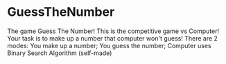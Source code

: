 # GuessTheNumber
The game Guess The Number! This is the competitive game vs Computer! Your task is to make up a number that computer won't guess! 
There are 2 modes: You make up a number; You guess the number; Computer uses Binary Search Algorithm (self-made)
